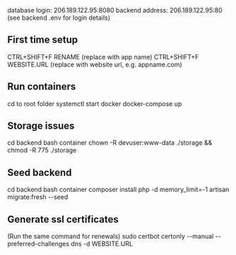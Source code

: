 database login: 206.189.122.95:8080 
backend address: 206.189.122.95:80
(see backend .env for login details)



First time setup
---
CTRL+SHIFT+F RENAME (replace with app name)
CTRL+SHIFT+F WEBSITE.URL (replace with website url, e.g. appname.com)


Run containers
---
cd to root folder
systemctl start docker
docker-compose up


Storage issues
---
cd backend 
bash container
chown -R devuser:www-data ./storage && chmod -R 775 ./storage


Seed backend
---
cd backend
bash container
composer install 
php -d memory_limit=-1 artisan migrate:fresh --seed


Generate ssl certificates
---
(Run the same command for renewals)
sudo certbot certonly --manual --preferred-challenges dns -d WEBSITE.URL


